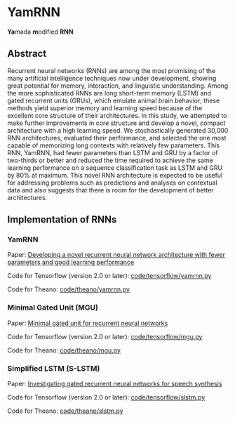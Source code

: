 # YamRNN
**Ya**mada **m**odified **RNN**

## Abstract
Recurrent neural networks (RNNs) are among the most promising of the many artificial intelligence techniques now under development, showing great potential for memory, interaction, and linguistic understanding. Among the more sophisticated RNNs are long short-term memory (LSTM) and gated recurrent units (GRUs), which emulate animal brain behavior; these methods yield superior memory and learning speed because of the excellent core structure of their architectures. In this study, we attempted to make further improvements in core structure and develop a novel, compact architecture with a high learning speed. We stochastically generated 30,000 RNN architectures, evaluated their performance, and selected the one most capable of memorizing long contexts with relatively few parameters. This RNN, YamRNN, had fewer parameters than LSTM and GRU by a factor of two-thirds or better and reduced the time required to achieve the same learning performance on a sequence classification task as LSTM and GRU by 80% at maximum. This novel RNN architecture is expected to be useful for addressing problems such as predictions and analyses on contextual data and also suggests that there is room for the development of better architectures.

## Implementation of RNNs
### YamRNN
Paper: [Developing a novel recurrent neural network architecture with fewer parameters and good learning performance](https://www.biorxiv.org/content/10.1101/2020.04.08.031484v1)

Code for Tensorflow (version 2.0 or later): [code/tensorflow/yamrnn.py](https://github.com/yamada-kd/YamRNN/blob/master/code/tensorflow/yamrnn.py)

Code for Theano: [code/theano/yamrnn.py](https://github.com/yamada-kd/YamRNN/blob/master/code/theano/yamrnn.py)

### Minimal Gated Unit (MGU)
Paper: [Minimal gated unit for recurrent neural networks](https://link.springer.com/article/10.1007/s11633-016-1006-2)

Code for Tensorflow (version 2.0 or later): [code/tensorflow/mgu.py](https://github.com/yamada-kd/YamRNN/blob/master/code/tensorflow/mgu.py)

Code for Theano: [code/theano/mgu.py](https://github.com/yamada-kd/YamRNN/blob/master/code/theano/mgu.py)

### Simplified LSTM (S-LSTM)
Paper: [Investigating gated recurrent neural networks for speech synthesis](https://arxiv.org/abs/1601.02539)

Code for Tensorflow (version 2.0 or later): [code/tensorflow/slstm.py](https://github.com/yamada-kd/YamRNN/blob/master/code/tensorflow/slstm.py)

Code for Theano: [code/theano/slstm.py](https://github.com/yamada-kd/YamRNN/blob/master/code/theano/slstm.py)

